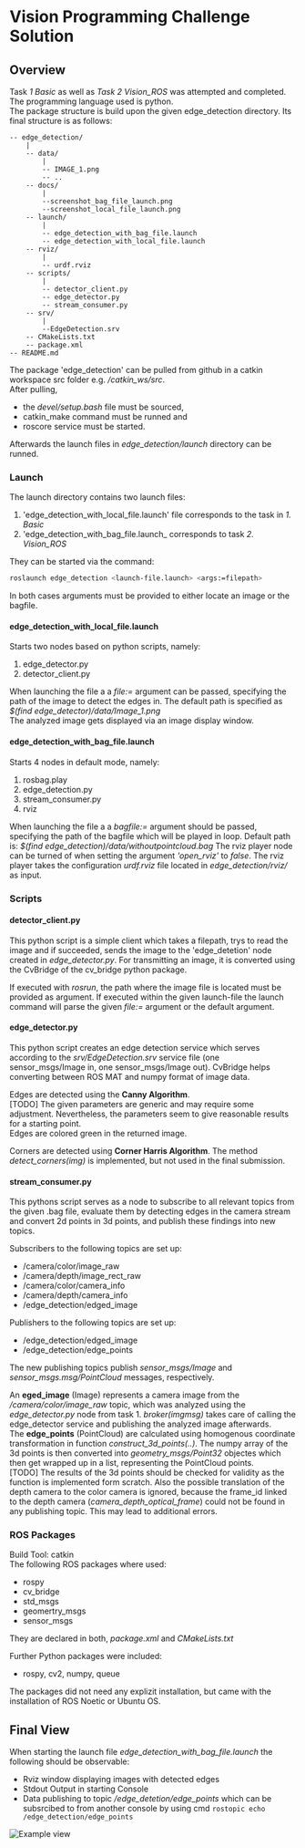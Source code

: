 # Vision Programming Challenge Solution

## Overview
Task *1 Basic* as well as *Task 2 Vision_ROS* was attempted and completed. The programming language used is python.  
The package structure is build upon the given edge_detection directory. Its final structure is as follows:
```
-- edge_detection/
    |
    -- data/
        |
        -- IMAGE_1.png
        -- ..
    -- docs/
        |
        --screenshot_bag_file_launch.png
        --screenshot_local_file_launch.png
    -- launch/
        |
        -- edge_detection_with_bag_file.launch
        -- edge_detection_with_local_file.launch
    -- rviz/
        |
        -- urdf.rviz
    -- scripts/
        |
        -- detector_client.py
        -- edge_detector.py
        -- stream_consumer.py
    -- srv/
        |
        --EdgeDetection.srv
    -- CMakeLists.txt
    -- package.xml
-- README.md
```
The package 'edge_detection' can be pulled from github in a catkin workspace src folder e.g. */catkin_ws/src*.  
After pulling,
- the *devel/setup.bash* file must be sourced,
- catkin_make command must be runned and
- roscore service must be started.

Afterwards the launch files in *edge_detection/launch* directory can be runned.

### Launch
The launch directory contains two launch files: 
1. 'edge_detection_with_local_file.launch' file corresponds to the task in *1. Basic*
2. 'edge_detection_with_bag_file.launch_ corresponds to task *2. Vision_ROS*

They can be started via the command:

```bash
roslaunch edge_detection <launch-file.launch> <args:=filepath>
```
In both cases arguments must be provided to either locate an image or the bagfile.

#### edge_detection_with_local_file.launch
Starts two nodes based on python scripts, namely:
1. edge_detector.py
2. detector_client.py

When launching the file a a *file:=* argument can be passed, specifying the path of the image to detect the edges in. The default path is specified as *$(find edge_detector)/data/Image_1.png*  
The analyzed image gets displayed via an image display window.

#### edge_detection_with_bag_file.launch
Starts 4 nodes in default mode, namely:
1. rosbag.play
2. edge_detection.py
3. stream_consumer.py
4. rviz

When launching the file a a *bagfile:=* argument should be passed, specifying the path of the bagfile which will be played in loop. Default path is: *$(find edge_detection)/data/withoutpointcloud.bag*
The rviz player node can be turned of when setting the argument *'open_rviz'* to *false*. The rviz player takes the configuration *urdf.rviz* file located in *edge_detection/rviz/* as input.

### Scripts
#### detector_client.py
This python script is a simple client which takes a filepath, trys to read the image and if succeeded, sends the image to the 'edge_detetion' node created in *edge_detector.py*. For transmitting an image, it is converted using the CvBridge of the cv_bridge python package.

If executed with *rosrun*, the path where the image file is located must be provided as argument. If executed within the given launch-file the launch command will parse the given *file:=* argument or the default argument.

#### edge_detector.py
This python script creates an edge detection service which serves according to the *srv/EdgeDetection.srv* service file (one sensor_msgs/Image in, one sensor_msgs/Image out). CvBridge helps converting between ROS MAT and numpy format of image data. 

Edges are detected using the **Canny Algorithm**.  
[TODO] The given parameters are generic and may require some adjustment. Nevertheless, the parameters seem to give reasonable results for a starting point.  
Edges are colored green in the returned image.

Corners are detected using **Corner Harris Algorithm**. The method *detect_corners(img)* is implemented, but not used in the final submission.

#### stream_consumer.py
This pythons script serves as a node to subscribe to all relevant topics from the given .bag file, evaluate them by detecting edges in the camera stream and convert 2d points in 3d points, and publish these findings into new topics.

Subscribers to the following topics are set up:
- /camera/color/image_raw
- /camera/depth/image_rect_raw
- /camera/color/camera_info
- /camera/depth/camera_info
- /edge_detection/edged_image

Publishers to the following topics are set up:
- /edge_detection/edged_image
- /edge_detection/edge_points

The new publishing topics publish *sensor_msgs/Image* and *sensor_msgs.msg/PointCloud* messages, respectively.

An **eged_image** (Image) represents a camera image from the */camera/color/image_raw* topic, which was analyzed using the *edge_detector.py* node from task 1. *broker(imgmsg)* takes care of calling the edge_detector service and publishing the analyzed image afterwards.  
The **edge_points** (PointCloud) are calculated using homogenous coordinate transformation in function *construct_3d_points(..)*. The numpy array of the 3d points is then converted into *geometry_msgs/Point32* objectes which then get wrapped up in a list, representing the PointCloud points.  
[TODO] The results of the 3d points should be checked for validity as the function is implemented form scratch. Also the possible translation of the depth camera to the color camera is ignored, because the frame_id linked to the depth camera (*camera_depth_optical_frame*) could not be found in any publishing topic. This may lead to additional errors.

### ROS Packages
Build Tool: catkin  
The following ROS packages where used:
- rospy
- cv_bridge
- std_msgs
- geomertry_msgs
- sensor_msgs

They are declared in both, *package.xml* and *CMakeLists.txt*

Further Python packages were included:
- rospy, cv2, numpy, queue

The packages did not need any explizit installation, but came with the installation of ROS Noetic or Ubuntu OS.

## Final View
When starting the launch file *edge_detection_with_bag_file.launch* the following should be observable:
 - Rviz window displaying images with detected edges
 - Stdout Output in starting Console
 - Data publishing to topic */edge_detetion/edge_points* which can be subsrcibed to from another console by using cmd ```rostopic echo /edge_detection/edge_points```

![Example view](edge_detection/docs/screenshot_bag_file_launch.png)